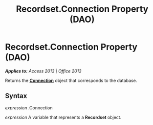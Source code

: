 ﻿---
title: Recordset.Connection Property (DAO)
TOCTitle: Connection Property
ms:assetid: 3d757283-761c-dc79-bb1e-5e607edbb0db
ms:mtpsurl: https://msdn.microsoft.com/en-us/library/Ff192710(v=office.15)
ms:contentKeyID: 48544347
ms.date: 09/18/2015
mtps_version: v=office.15
f1_keywords:
- dao360.chm1053579
f1_categories:
- Office.Version=v15
---

# Recordset.Connection Property (DAO)


_**Applies to:** Access 2013 | Office 2013_

Returns the **[Connection](connection-object-dao.md)** object that corresponds to the database.

## Syntax

*expression* .Connection

*expression* A variable that represents a **Recordset** object.

